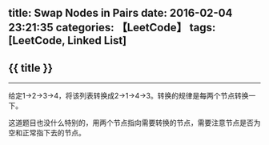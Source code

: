 title: Swap Nodes in Pairs
date: 2016-02-04 23:21:35
categories: 【LeetCode】
tags: [LeetCode, Linked List]
---
## {{ title }} ##

---

给定1->2->3->4，将该列表转换成2->1->4->3。转换的规律是每两个节点转换一下。

这道题目也没什么特别的，用两个节点指向需要转换的节点，需要注意节点是否为空和正常指下去的节点。